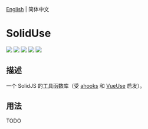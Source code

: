 [English](./README.md) | 简体中文

# SolidUse

![](https://img.shields.io/npm/v/@soliduse/core)
![](https://img.shields.io/github/workflow/status/wjq990112/soliduse/CI)
![](https://img.shields.io/codecov/c/github/wjq990112/soliduse)
![](https://img.shields.io/npm/dw/@soliduse/core)
![](https://img.shields.io/npm/l/@soliduse/core)

## 描述

一个 SolidJS 的工具函数库（受 [ahooks](https://ahooks.js.org/zh-CN/) 和 [VueUse](https://vueuse.org/) 启发）。

## 用法

TODO
